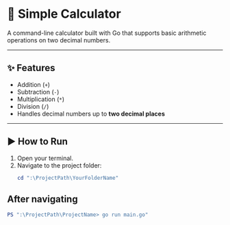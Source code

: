 # 🧮 Simple Calculator

A command-line calculator built with Go that supports basic arithmetic operations on two decimal numbers.

---

## ✨ Features

- Addition (`+`)
- Subtraction (`-`)
- Multiplication (`*`)
- Division (`/`)
- Handles decimal numbers up to **two decimal places**

---

## ▶️ How to Run

1. Open your terminal.
2. Navigate to the project folder:
   ```powershell
   cd ":\ProjectPath\YourFolderName"

## After navigating 
   ```powershell
   PS ":\ProjectPath\ProjectName> go run main.go"
